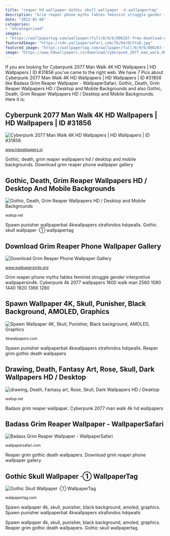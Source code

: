 ```yaml
---
title: "reaper hd wallpaper Gothic skull wallpaper ·① wallpapertag"
description: "Grim reaper phone myths fables feminist struggle gender interpretive wallpapersin4k"
date: "2022-01-06"
categories:
- "Uncategorized"
images:
- "https://wallpapertag.com/wallpaper/full/8/9/6/806267-free-download-gothic-skull-wallpaper-2560x1600-for-phones.jpg"
featuredImage: "https://cdn.wallpapersafari.com/76/64/OCtYuD.jpg"
featured_image: "https://wallpapertag.com/wallpaper/full/8/9/6/806267-free-download-gothic-skull-wallpaper-2560x1600-for-phones.jpg"
image: "https://www.hdwallpapers.in/download/cyberpunk_2077_man_walk_4k_hd-1600x900.jpg"
---
```


If you are looking for Cyberpunk 2077 Man Walk 4K HD Wallpapers | HD Wallpapers | ID #31856 you've came to the right web. We have 7 Pics about Cyberpunk 2077 Man Walk 4K HD Wallpapers | HD Wallpapers | ID #31856 like Badass Grim Reaper Wallpaper - WallpaperSafari, Gothic, Death, Grim Reaper Wallpapers HD / Desktop and Mobile Backgrounds and also Gothic, Death, Grim Reaper Wallpapers HD / Desktop and Mobile Backgrounds. Here it is:

## Cyberpunk 2077 Man Walk 4K HD Wallpapers | HD Wallpapers | ID #31856

![Cyberpunk 2077 Man Walk 4K HD Wallpapers | HD Wallpapers | ID #31856](https://www.hdwallpapers.in/download/cyberpunk_2077_man_walk_4k_hd-1600x900.jpg "Drawing, death, fantasy art, rose, skull, dark wallpapers hd / desktop")

<small>www.hdwallpapers.in</small>

Gothic, death, grim reaper wallpapers hd / desktop and mobile backgrounds. Download grim reaper phone wallpaper gallery

## Gothic, Death, Grim Reaper Wallpapers HD / Desktop And Mobile Backgrounds

![Gothic, Death, Grim Reaper Wallpapers HD / Desktop and Mobile Backgrounds](https://wallup.net/wp-content/uploads/2017/11/17/254307-Gothic-death-Grim_Reaper.jpg "Cyberpunk 2077 man walk 4k hd wallpapers")

<small>wallup.net</small>

Spawn punisher wallpaperbat 4kwallpapers xtrafondos hdqwalls. Gothic skull wallpaper ·① wallpapertag

## Download Grim Reaper Phone Wallpaper Gallery

![Download Grim Reaper Phone Wallpaper Gallery](https://www.wallpapersin4k.org/wp-content/uploads/2017/04/Grim-Reaper-Phone-Wallpaper-5.png "Gothic skull wallpaper ·① wallpapertag")

<small>www.wallpapersin4k.org</small>

Grim reaper phone myths fables feminist struggle gender interpretive wallpapersin4k. Cyberpunk 4k 2077 wallpapers 1600 walk man 2560 1080 1440 1920 1366 1280

## Spawn Wallpaper 4K, Skull, Punisher, Black Background, AMOLED, Graphics

![Spawn Wallpaper 4K, Skull, Punisher, Black background, AMOLED, Graphics](https://4kwallpapers.com/images/wallpapers/spawn-skull-punisher-black-background-1280x800-2022.jpg "Gothic skull wallpapertag")

<small>4kwallpapers.com</small>

Spawn punisher wallpaperbat 4kwallpapers xtrafondos hdqwalls. Reaper grim gothic death wallpapers

## Drawing, Death, Fantasy Art, Rose, Skull, Dark Wallpapers HD / Desktop

![drawing, Death, Fantasy art, Rose, Skull, Dark Wallpapers HD / Desktop](https://wallup.net/wp-content/uploads/2017/05/29/321182-drawing-death-fantasy_art-rose-skull-dark.jpg "Gothic skull wallpaper ·① wallpapertag")

<small>wallup.net</small>

Badass grim reaper wallpaper. Cyberpunk 2077 man walk 4k hd wallpapers

## Badass Grim Reaper Wallpaper - WallpaperSafari

![Badass Grim Reaper Wallpaper - WallpaperSafari](https://cdn.wallpapersafari.com/76/64/OCtYuD.jpg "Gothic skull wallpapertag")

<small>wallpapersafari.com</small>

Reaper grim gothic death wallpapers. Download grim reaper phone wallpaper gallery

## Gothic Skull Wallpaper ·① WallpaperTag

![Gothic Skull Wallpaper ·① WallpaperTag](https://wallpapertag.com/wallpaper/full/8/9/6/806267-free-download-gothic-skull-wallpaper-2560x1600-for-phones.jpg "Spawn wallpaper 4k, skull, punisher, black background, amoled, graphics")

<small>wallpapertag.com</small>

Spawn wallpaper 4k, skull, punisher, black background, amoled, graphics. Spawn punisher wallpaperbat 4kwallpapers xtrafondos hdqwalls

Spawn wallpaper 4k, skull, punisher, black background, amoled, graphics. Reaper grim gothic death wallpapers. Gothic skull wallpapertag
